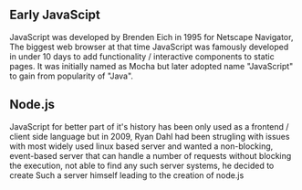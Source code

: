 ## Early JavaScipt
JavaScript was developed by Brenden Eich in 1995 for Netscape Navigator, The biggest web browser at that time JavaScript was famously developed in under 10 days to add functionality / interactive components to static pages. It was initially named as Mocha but later adopted name "JavaScript" to gain from popularity of "Java".

## Node.js
JavaScript for better part of it's history has been only used as a frontend / client side language but in 2009,
Ryan Dahl had been strugling with issues with most widely used linux based server and wanted a non-blocking, event-based server that can handle a number of requests without blocking the execution, not able to find any such server systems, he decided to create Such a server himself leading to the creation of node.js
